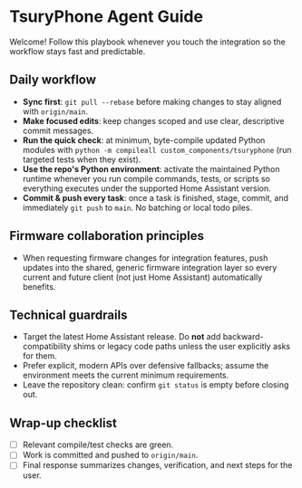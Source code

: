 # TsuryPhone Agent Guide

Welcome! Follow this playbook whenever you touch the integration so the workflow stays fast and predictable.

## Daily workflow

- **Sync first**: `git pull --rebase` before making changes to stay aligned with `origin/main`.
- **Make focused edits**: keep changes scoped and use clear, descriptive commit messages.
- **Run the quick check**: at minimum, byte-compile updated Python modules with `python -m compileall custom_components/tsuryphone` (run targeted tests when they exist).
- **Use the repo's Python environment**: activate the maintained Python runtime whenever you run compile commands, tests, or scripts so everything executes under the supported Home Assistant version.
- **Commit & push every task**: once a task is finished, stage, commit, and immediately `git push` to `main`. No batching or local todo piles.

## Firmware collaboration principles

- When requesting firmware changes for integration features, push updates into the shared, generic firmware integration layer so every current and future client (not just Home Assistant) automatically benefits.

## Technical guardrails

- Target the latest Home Assistant release. Do **not** add backward-compatibility shims or legacy code paths unless the user explicitly asks for them.
- Prefer explicit, modern APIs over defensive fallbacks; assume the environment meets the current minimum requirements.
- Leave the repository clean: confirm `git status` is empty before closing out.

## Wrap-up checklist

- [ ] Relevant compile/test checks are green.
- [ ] Work is committed and pushed to `origin/main`.
- [ ] Final response summarizes changes, verification, and next steps for the user.
